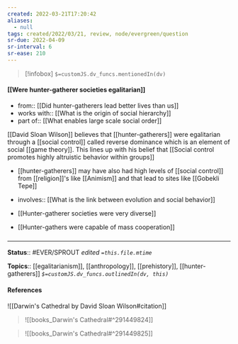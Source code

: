 ```yaml
---
created: 2022-03-21T17:20:42 
aliases:
  - null
tags: created/2022/03/21, review, node/evergreen/question
sr-due: 2022-04-09
sr-interval: 6
sr-ease: 210
---
```

> [!infobox]
`$=customJS.dv_funcs.mentionedIn(dv)`

#### [[Were hunter-gatherer societies egalitarian]] 

- from:: [[Did hunter-gatherers lead better lives than us]]
- works with:: [[What is the origin of social hierarchy]]
- part of:: [[What enables large scale social order]]

[[David Sloan Wilson]] believes that [[hunter-gatherers]] were egalitarian through a [[social control]] called reverse dominance which is an element of social [[game theory]]. 
This lines up with his belief that [[Social control promotes highly altruistic behavior within groups]]
- [[hunter-gatherers]] may have also had high levels of [[social control]] from [[religion]]'s like [[Animism]] and that lead to sites like [[Gobekli Tepe]]

- involves:: [[What is the link between evolution and social behavior]]
- [[Hunter-gatherer societies were very diverse]]
- [[Hunter-gathers were capable of mass cooperation]]

### <hr class="footnote"/>

**Status**:: #EVER/SPROUT
*edited `=this.file.mtime`*

**Topics**:: [[egalitarianism]], [[anthropology]], [[prehistory]], [[hunter-gatherers]]
*`$=customJS.dv_funcs.outlinedIn(dv, this)`*

#### References 

![[Darwin's Cathedral by David Sloan Wilson#citation]]

> ![[books_Darwin's Cathedral#^291449824]]

> ![[books_Darwin's Cathedral#^291449825]]